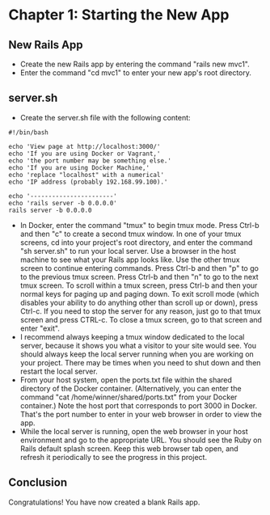 # Chapter 1: Starting the New App

## New Rails App
* Create the new Rails app by entering the command "rails new mvc1".
* Enter the command "cd mvc1" to enter your new app's root directory.

## server.sh
* Create the server.sh file with the following content:
```
#!/bin/bash

echo 'View page at http://localhost:3000/'
echo 'If you are using Docker or Vagrant,'
echo 'the port number may be something else.'
echo 'If you are using Docker Machine,'
echo 'replace "localhost" with a numerical' 
echo 'IP address (probably 192.168.99.100).'

echo '-----------------------'
echo 'rails server -b 0.0.0.0'
rails server -b 0.0.0.0
```
* In Docker, enter the command "tmux" to begin tmux mode. Press Ctrl-b and then "c" to create a second tmux window. In one of your tmux screens, cd into your project's root directory, and enter the command "sh server.sh" to run your local server. Use a browser in the host machine to see what your Rails app looks like. Use the other tmux screen to continue entering commands. Press Ctrl-b and then "p" to go to the previous tmux screen. Press Ctrl-b and then "n" to go to the next tmux screen. To scroll within a tmux screen, press Ctrl-b and then your normal keys for paging up and paging down. To exit scroll mode (which disables your ability to do anything other than scroll up or down), press Ctrl-c. If you need to stop the server for any reason, just go to that tmux screen and press CTRL-c. To close a tmux screen, go to that screen and enter "exit".
* I recommend always keeping a tmux window dedicated to the local server, because it shows you what a visitor to your site would see. You should always keep the local server running when you are working on your project. There may be times when you need to shut down and then restart the local server.
* From your host system, open the ports.txt file within the shared directory of the Docker container. (Alternatively, you can enter the command "cat /home/winner/shared/ports.txt" from your Docker container.) Note the host port that corresponds to port 3000 in Docker. That's the port number to enter in your web browser in order to view the app.
* While the local server is running, open the web browser in your host environment and go to the appropriate URL. You should see the Ruby on Rails default splash screen. Keep this web browser tab open, and refresh it periodically to see the progress in this project.

## Conclusion
Congratulations!  You have now created a blank Rails app.
